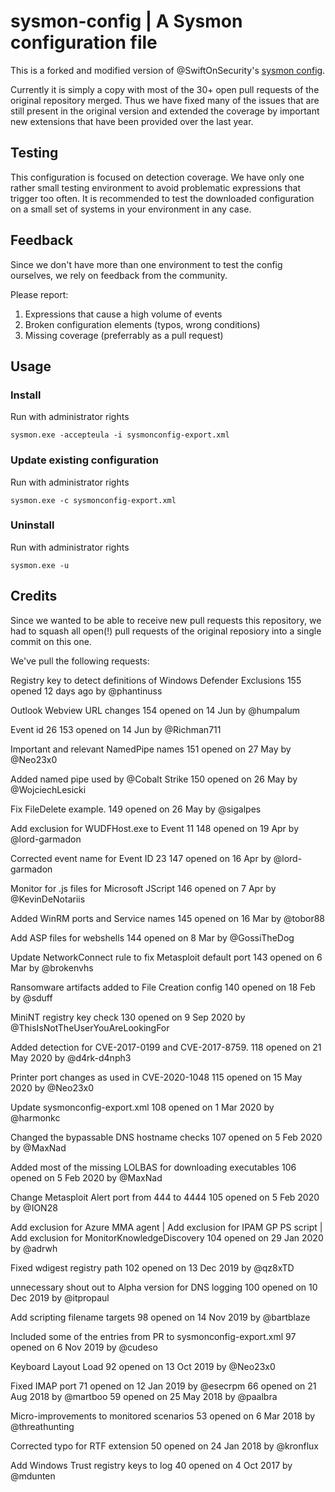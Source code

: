 # sysmon-config | A Sysmon configuration file

This is a forked and modified version of @SwiftOnSecurity's [sysmon config](https://github.com/SwiftOnSecurity/sysmon-config).

Currently it is simply a copy with most of the 30+ open pull requests of the original repository merged. Thus we have fixed many of the issues that are still present in the original version and extended the coverage by important new extensions that have been provided over the last year.

## Testing

This configuration is focused on detection coverage. We have only one rather small testing environment to avoid problematic expressions that trigger too often. It is recommended to test the downloaded configuration on a small set of systems in your environment in any case. 

## Feedback

Since we don't have more than one environment to test the config ourselves, we rely on feedback from the community.

Please report:

1. Expressions that cause a high volume of events
2. Broken configuration elements (typos, wrong conditions)
3. Missing coverage (preferrably as a pull request)

## Usage

### Install

Run with administrator rights

```batch
sysmon.exe -accepteula -i sysmonconfig-export.xml
```

### Update existing configuration

Run with administrator rights

```batch
sysmon.exe -c sysmonconfig-export.xml
```

### Uninstall

Run with administrator rights

```batch
sysmon.exe -u
```

## Credits

Since we wanted to be able to receive new pull requests this repository, we had to squash all open(!) pull requests of the original reposiory into a single commit on this one.

We've pull the following requests:

Registry key to detect definitions of Windows Defender Exclusions
155 opened 12 days ago by @phantinuss

Outlook Webview URL changes
154 opened on 14 Jun by @humpalum

Event id 26
153 opened on 14 Jun by @Richman711

Important and relevant NamedPipe names
151 opened on 27 May by @Neo23x0

Added named pipe used by @Cobalt Strike
150 opened on 26 May by @WojciechLesicki

Fix FileDelete example.
149 opened on 26 May by @sigalpes

Add exclusion for WUDFHost.exe to Event 11
148 opened on 19 Apr by @lord-garmadon

Corrected event name for Event ID 23
147 opened on 16 Apr by @lord-garmadon

Monitor for .js files for Microsoft JScript
146 opened on 7 Apr by @KevinDeNotariis

Added WinRM ports and Service names
145 opened on 16 Mar by @tobor88

Add ASP files for webshells
144 opened on 8 Mar by @GossiTheDog

Update NetworkConnect rule to fix Metasploit default port
143 opened on 6 Mar by @brokenvhs

Ransomware artifacts added to File Creation config
140 opened on 18 Feb by @sduff

MiniNT registry key check
130 opened on 9 Sep 2020 by @ThisIsNotTheUserYouAreLookingFor

Added detection for CVE-2017-0199 and CVE-2017-8759.
118 opened on 21 May 2020 by @d4rk-d4nph3

Printer port changes as used in CVE-2020-1048
115 opened on 15 May 2020 by @Neo23x0

Update sysmonconfig-export.xml
108 opened on 1 Mar 2020 by @harmonkc

Changed the bypassable DNS hostname checks
107 opened on 5 Feb 2020 by @MaxNad

Added most of the missing LOLBAS for downloading executables
106 opened on 5 Feb 2020 by @MaxNad

Change Metasploit Alert port from 444 to 4444
105 opened on 5 Feb 2020 by @ION28

Add exclusion for Azure MMA agent | Add exclusion for IPAM GP PS script | Add exclusion for MonitorKnowledgeDiscovery
104 opened on 29 Jan 2020 by @adrwh

Fixed wdigest registry path
102 opened on 13 Dec 2019 by @qz8xTD

unnecessary shout out to Alpha version for DNS logging
100 opened on 10 Dec 2019 by @itpropaul

Add scripting filename targets
98 opened on 14 Nov 2019 by @bartblaze

Included some of the entries from PR to sysmonconfig-export.xml
97 opened on 6 Nov 2019 by @cudeso

Keyboard Layout Load
92 opened on 13 Oct 2019 by @Neo23x0

Fixed IMAP port
71 opened on 12 Jan 2019 by @esecrpm
66 opened on 21 Aug 2018 by @martboo
59 opened on 25 May 2018 by @paalbra

Micro-improvements to monitored scenarios
53 opened on 6 Mar 2018 by @threathunting

Corrected typo for RTF extension
50 opened on 24 Jan 2018 by @kronflux

Add Windows Trust registry keys to log
40 opened on 4 Oct 2017 by @mdunten
